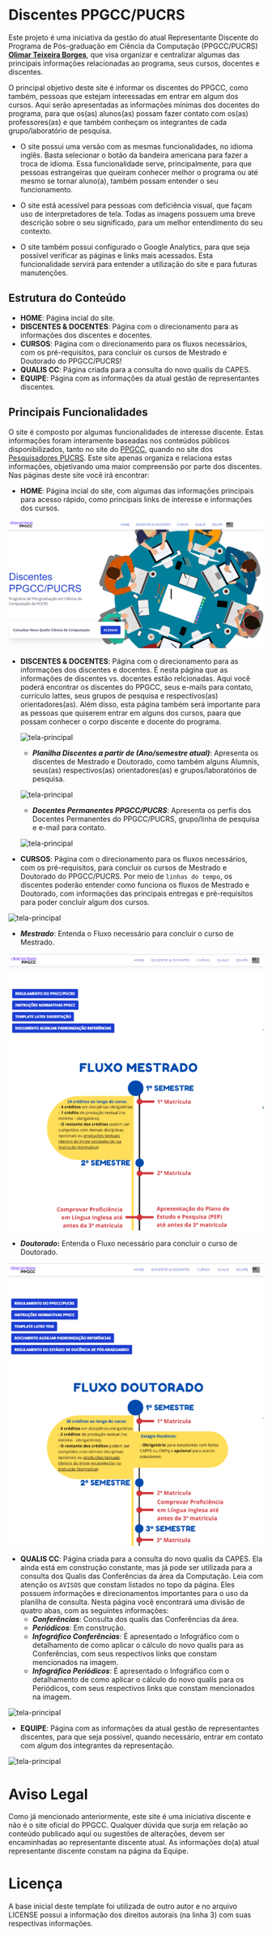 # Discentes PPGCC/PUCRS

Este projeto é uma iniciativa da gestão do atual Representante Discente do Programa de Pós-graduação em Ciência da Computação (PPGCC/PUCRS) **[Olimar Teixeira Borges](https://github.com/olimarborges)**, que visa organizar e centralizar algumas das principais informações relacionadas ao programa, seus cursos, docentes e discentes.

O principal objetivo deste site é informar os discentes do PPGCC, como também, pessoas que estejam interessadas em entrar em algum dos cursos. Aqui serão apresentadas as informações mínimas dos docentes do programa, para que os(as) alunos(as) possam fazer contato com os(as) professores(as) e que também conheçam os integrantes de cada grupo/laboratório de pesquisa.

- O site possui uma versão com as mesmas funcionalidades, no idioma inglês. Basta selecionar o botão da bandeira americana para fazer a troca de idioma. Essa funcionalidade serve, principalmente, para que pessoas estrangeiras que queiram conhecer melhor o programa ou até mesmo se tornar aluno(a), também possam entender o seu funcionamento.

- O site está acessível para pessoas com deficiência visual, que façam uso de interpretadores de tela. Todas as imagens possuem uma breve descrição sobre o seu significado, para um melhor entendimento do seu contexto.

- O site também possui configurado o Google Analytics, para que seja possível verificar as páginas e links mais acessados. Esta funcionalidade servirá para entender a utilização do site e para futuras manutenções.

## Estrutura do Conteúdo

- **HOME**: Página incial do site.
- **DISCENTES & DOCENTES**: Página com o direcionamento para as informações dos discentes e docentes.
- **CURSOS**: Página com o direcionamento para os fluxos necessários, com os pré-requisitos, para concluir os cursos de Mestrado e Doutorado do PPGCC/PUCRS!
- **QUALIS CC**: Página criada para a consulta do novo qualis da CAPES.
- **EQUIPE**: Página com as informações da atual gestão de representantes discentes.

## Principais Funcionalidades

O site é composto por algumas funcionalidades de interesse discente. Estas informações foram interamente baseadas nos conteúdos públicos disponibilizados, tanto no site do [PPGCC](http://www.pucrs.br/politecnica/programa-de-pos-graduacao-em-ciencia-da-computacao/), quando no site dos [Pesquisadores PUCRS](http://www.pucrs.br/pesquisadores/). Este site apenas organiza e relaciona estas informações, objetivando uma maior compreensão por parte dos discentes. Nas páginas deste site você irá encontrar:

- **HOME**: Página incial do site, com algumas das informações principais para acesso rápido, como principais links de interesse e informações dos cursos.

![tela-principal](screenshots/screenshot.png)

- **DISCENTES & DOCENTES**: Página com o direcionamento para as informações dos discentes e docentes. É nesta página que as informações de discentes vs. docentes estão relcionadas. Aqui você poderá encontrar os discentes do PPGCC, seus e-mails para contato, currículo lattes, seus grupos de pesquisa e respectivos(as) orientadores(as). Além disso, esta página também será importante para as pessoas que quiserem entrar em alguns dos cursos, paara que possam conhecer o corpo discente e docente do programa.

  ![tela-principal](screenshots/discentes_docentes.PNG)

  - **_Planilha Discentes a partir de (Ano/semestre atual)_**: Apresenta os discentes de Mestrado e Doutorado, como também alguns Alumnis, seus(as) respectivos(as) orientadores(as) e grupos/laboratórios de pesquisa.

  ![tela-principal](screenshots/planilha_discentes.PNG)

  - **_Docentes Permanentes PPGCC/PUCRS_**: Apresenta os perfis dos Docentes Permanentes do PPGCC/PUCRS, grupo/linha de pesquisa e e-mail para contato.

  ![tela-principal](screenshots/docentes.PNG)

- **CURSOS**: Página com o direcionamento para os fluxos necessários, com os pré-requisitos, para concluir os cursos de Mestrado e Doutorado do PPGCC/PUCRS. Por meio de `linhas do tempo`, os discentes poderão entender como funciona os fluxos de Mestrado e Doutorado, com informações das principais entregas e pré-requisitos para poder concluir algum dos cursos.

![tela-principal](screenshots/cursos.PNG)

  - **_Mestrado_**: Entenda o Fluxo necessário para concluir o curso de Mestrado.

  ![tela-principal](screenshots/fluxo_mestrado.PNG)

  - **_Doutorado_:** Entenda o Fluxo necessário para concluir o curso de Doutorado.

  ![tela-principal](screenshots/fluxo_doutorado.PNG)

- **QUALIS CC**: Página criada para a consulta do novo qualis da CAPES. Ela ainda está em construção constante, mas já pode ser utilizada para a consulta dos Qualis das Conferências da área da Computação. Leia com atenção os `AVISOS` que constam listados no topo da página. Eles possuem informações e direcionamentos importantes para o uso da planilha de consulta. Nesta página você encontrará uma divisão de quatro abas, com as seguintes informações:
  - **_Conferências_**: Consulta dos qualis das Conferências da área.
  - **_Periódicos_**: Em construção.
  - **_Infográfico Conferências_**: É apresentado o Infográfico com o detalhamento de como aplicar o cálculo do novo qualis para as Conferências, com seus respectivos links que constam mencionados na imagem.
  - **_Infográfico Periódicos_**: É apresentado o Infográfico com o detalhamento de como aplicar o cálculo do novo qualis para os Periódicos, com seus respectivos links que constam mencionados na imagem.

![tela-principal](screenshots/qualis.PNG)

- **EQUIPE**: Página com as informações da atual gestão de representantes discentes, para que seja possível, quando necessário, entrar em contato com algum dos integrantes da representação.

![tela-principal](screenshots/equipe.PNG)

# Aviso Legal

Como já mencionado anteriormente, este site é uma iniciativa discente e não é o site oficial do PPGCC. Qualquer dúvida que surja em relação ao conteúdo publicado aqui ou sugestões de alterações, devem ser encaminhadas ao representante discente atual. As informações do(a) atual representante discente constam na página da Equipe.

# Licença

A base inicial deste template foi utilizada de outro autor e no arquivo LICENSE possui a informação dos direitos autorais (na linha 3) com suas respectivas informações.
